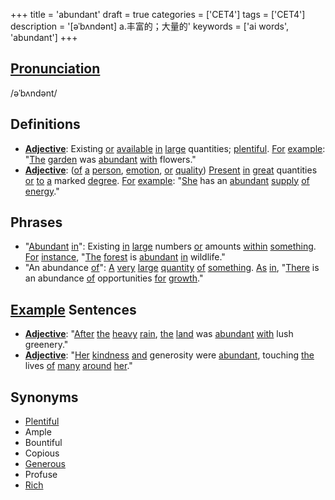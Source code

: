 +++
title = 'abundant'
draft = true
categories = ['CET4']
tags = ['CET4']
description = '[əˈbʌndənt] a.丰富的；大量的'
keywords = ['ai words', 'abundant']
+++

## [Pronunciation](/en/post/pronunciation/)
/əˈbʌndənt/

## Definitions
- **[Adjective](/en/post/adjective/)**: Existing [or](/en/post/or/) [available](/en/post/available/) [in](/en/post/in/) [large](/en/post/large/) quantities; [plentiful](/en/post/plentiful/). [For](/en/post/for/) [example](/en/post/example/): "[The](/en/post/the/) [garden](/en/post/garden/) was [abundant](/en/post/abundant/) [with](/en/post/with/) flowers."
- **[Adjective](/en/post/adjective/)**: ([of](/en/post/of/) [a](/en/post/a/) [person](/en/post/person/), [emotion](/en/post/emotion/), [or](/en/post/or/) [quality](/en/post/quality/)) [Present](/en/post/present/) [in](/en/post/in/) [great](/en/post/great/) quantities [or](/en/post/or/) [to](/en/post/to/) [a](/en/post/a/) marked [degree](/en/post/degree/). [For](/en/post/for/) [example](/en/post/example/): "[She](/en/post/she/) has an [abundant](/en/post/abundant/) [supply](/en/post/supply/) [of](/en/post/of/) [energy](/en/post/energy/)."

## Phrases
- "[Abundant](/en/post/abundant/) [in](/en/post/in/)": Existing [in](/en/post/in/) [large](/en/post/large/) numbers [or](/en/post/or/) amounts [within](/en/post/within/) [something](/en/post/something/). [For](/en/post/for/) [instance](/en/post/instance/), "[The](/en/post/the/) [forest](/en/post/forest/) is [abundant](/en/post/abundant/) [in](/en/post/in/) wildlife."
- "An abundance [of](/en/post/of/)": [A](/en/post/a/) [very](/en/post/very/) [large](/en/post/large/) [quantity](/en/post/quantity/) [of](/en/post/of/) [something](/en/post/something/). [As](/en/post/as/) [in](/en/post/in/), "[There](/en/post/there/) is an abundance [of](/en/post/of/) opportunities [for](/en/post/for/) [growth](/en/post/growth/)."

## [Example](/en/post/example/) Sentences
- **[Adjective](/en/post/adjective/)**: "[After](/en/post/after/) [the](/en/post/the/) [heavy](/en/post/heavy/) [rain](/en/post/rain/), [the](/en/post/the/) [land](/en/post/land/) was [abundant](/en/post/abundant/) [with](/en/post/with/) lush greenery."
- **[Adjective](/en/post/adjective/)**: "[Her](/en/post/her/) [kindness](/en/post/kindness/) [and](/en/post/and/) generosity were [abundant](/en/post/abundant/), touching [the](/en/post/the/) lives [of](/en/post/of/) [many](/en/post/many/) [around](/en/post/around/) [her](/en/post/her/)."

## Synonyms
- [Plentiful](/en/post/plentiful/)
- Ample
- Bountiful
- Copious
- [Generous](/en/post/generous/)
- Profuse
- [Rich](/en/post/rich/)
